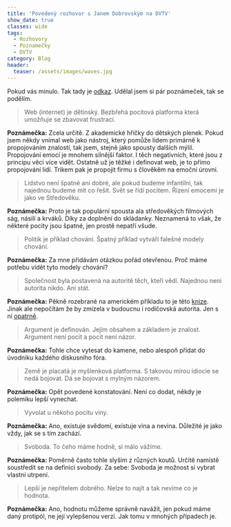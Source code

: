 ```yaml
---
title: 'Povedený rozhovor s Janem Dobrovským na DVTV'
show_date: true
classes: wide
tags:
  - Rozhovory
  - Poznamečky
  - DVTV
category: Blog
header:
  teaser: /assets/images/waves.jpg
---
```


Pokud vás minulo. Tak tady je [odkaz](https://video.aktualne.cz/dvtv/dobrovsky-ztracime-vakcinu-proti-zhovadilosti-z-totalnich-pi/r~06a7c0704c6511eb80e60cc47ab5f122/).
Udělal jsem si pár poznámeček, tak se podělím.

>Web (internet) je dětinský. Bezbřehá pocitová platforma která umožňuje se zbavovat frustrací.

**Poznámečka:** Zcela určitě. Z akademické hříčky do dětských plenek.
Pokud jsem někdy vnímal web jako nástroj, který pomůže lidem primárně k propojováním znalostí, tak jsem, stejně jako spousty dalších mýlil.  
Propojování emocí je mnohem silnější faktor. I těch negativních, které jsou z principu věci více vidět. Ostatně už je těžké i definovat web, je to přímo propojování lidí.
Trikem pak je propojit firmu s člověkěm na emoční úrovni. 

>Lidstvo není špatné ani dobré, ale pokud budeme infantilní, tak najednou budeme mít co řešit.
Svět se řídí pocitem. Řízení emocemi je jako ve Středověku.
 
**Poznámečka:** Proto je tak populární spousta ala středověkých filmových ság, násilí a krváků. Díky za doplnění do skládanky. Neznamená to však, že některé pocity jsou špatné, jen prostě nepatří všude.

>Politik je příklad chování. Špatný příklad vytváří falešné modely chování.

**Poznámečka:** Za mne přidávám otázkou pořád otevřenou. Proč máme potřebu vidět tyto modely chování?

>Společnost byla postavená na autoritě těch, kteří vědí.
>Najednou neni autorita nikdo. Ani stát.

**Poznámečka:** Pěkně rozebrané na americkém příkladu to je této [knize](https://en.wikipedia.org/wiki/How_Democracies_Die).
Jinak ale nepočítám že by zmizela v budoucnu i rodičovská autorita. Jen s ní [opatrně](https://www.csfd.cz/film/844293-vychovani-vlky/prehled/).

>Argument je definován. Jejím obsahem a základem je znalost.
>Argument není pocit a pocit není názor.

**Poznámečka:** Tohle chce vytesat do kamene, nebo alespoň přidat do úvodníku každého diskusního fóra.

>Země je placatá je myšlenková platforma. S takovou mírou idiocie se nedá bojovat. Dá se bojovat s mylným názorem.

**Poznámečka:** Opět povedené konstatování. Není co dodat, někdy je polemiku lepší vynechat.

>Vyvolat u někoho pocitu viny.

**Poznámečka:** Ano, existuje svědomí, existuje vina a nevina. Důležité je jako vždy, jak se s tím zachází.

>Svoboda. To čeho máme hodně, si málo vážíme.

**Poznámečka:** Poměrně často tohle slyším z různých koutů. Určitě namístě soustředit se na definici svobody. Za sebe: Svoboda je možnost si vybrat vlastní utrpení.

>Lepší je nepřítelem dobrého. Nelze to najít a tak nevíme co je hodnota.

**Poznámečka:** Ano, hodnotu můžeme správně navážit, jen pokud máme daný protipól, ne její vylepšenou verzi. Jak tomu v mnohých případech je.



